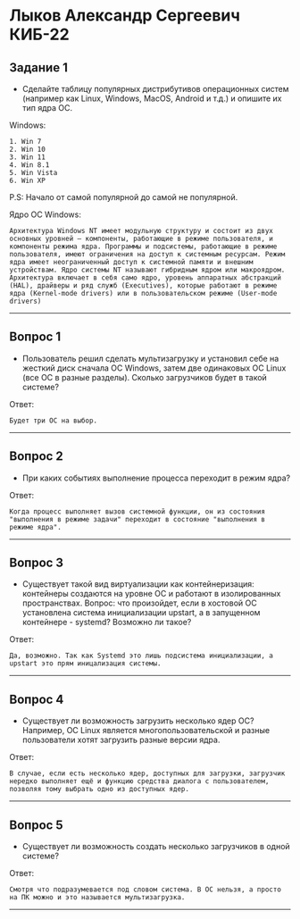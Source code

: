 # Лыков Александр Сергеевич КИБ-22

## Задание 1
- Сделайте таблицу популярных дистрибутивов операционных систем (например как Linux, Windows, MacOS, Android и т.д.) и опишите их тип ядра ОС.

Windows:
```
1. Win 7
2. Win 10
3. Win 11
4. Win 8.1
5. Win Vista
6. Win XP
```
P.S: Начало от самой популярной до самой не популярной.

Ядро ОС Windows:
```
Архитектура Windows NT имеет модульную структуру и состоит из двух основных уровней — компоненты, работающие в режиме пользователя, и компоненты режима ядра. Программы и подсистемы, работающие в режиме пользователя, имеют ограничения на доступ к системным ресурсам. Режим ядра имеет неограниченный доступ к системной памяти и внешним устройствам. Ядро системы NT называют гибридным ядром или макроядром. Архитектура включает в себя само ядро, уровень аппаратных абстракций (HAL), драйверы и ряд служб (Executives), которые работают в режиме ядра (Kernel-mode drivers) или в пользовательском режиме (User-mode drivers)
```
***
## Вопрос 1
- Пользователь решил сделать мультизагрузку и установил себе на жесткий диск сначала ОС Windows, затем две одинаковых ОС Linux (все ОС в разные разделы).
Сколько загрузчиков будет в такой системе?

Ответ:
```
Будет три ОС на выбор.
```
***
## Вопрос 2
- При каких событиях выполнение процесса переходит в режим ядра?

Ответ:
```
Когда процесс выполняет вызов системной функции, он из состояния "выполнения в режиме задачи" переходит в состояние "выполнения в режиме ядра".
```
***
## Вопрос 3
- Существует такой вид виртуализации как контейнеризация: контейнеры создаются на уровне ОС и работают в изолированных пространствах.
Вопрос: что произойдет, если в хостовой ОС установлена система инициализации upstart, а в запущенном контейнере - systemd? Возможно ли такое?

Ответ:
```
Да, возможно. Так как Systemd это лишь подсистема инициализации, а upstart это прям иницализация системы.
```
***
## Вопрос 4
- Существует ли возможность загрузить несколько ядер ОС?
Например, ОС Linux является многопользовательской и разные пользователи хотят загрузить разные версии ядра.

Ответ:
```
В случае, если есть несколько ядер, доступных для загрузки, загрузчик нередко выполняет ещё и функцию средства диалога с пользователем, позволяя тому выбрать одно из доступных ядер.
```
***
## Вопрос 5
- Существует ли возможность создать несколько загрузчиков в одной системе?

Ответ:
```
Смотря что подразумевается под словом система. В ОС нельзя, а просто на ПК можно и это называется мультизагрузка.
```
***